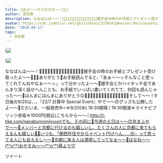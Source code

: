 ```yaml
---
title: 🍼ばぶ〜〜びろびろび〜〜👶🏻♪
author: 涼花萌
description: ななばんは〜〜！💌🎁💌🎁💌🎁💌🎁💌🎁💌🎁💌🎁💌🎁握手会の時のお手紙とプレゼント受け取ったよ〜〜💓💓💓ありがとう💓お手紙読んでると、「あぁ〜〜☺️そんなこと思ってくれてんねやなぁ〜〜☺️」って分かったよ〜〜💓握手会とかハイタ...
avatar: https://cdn.jsdelivr.net/gh/zzzhxxx/227WiKi@master/docs/assets/photo/avatar/moe.jpg
date: "2018-09-11"
tags:
  - 涼花萌
---
```


!![](https://cdn.jsdelivr.net/gh/zzzhxxx/227WiKi-image@master/blog-image/moe-2018-09-11_1.jpg)

!![](https://cdn.jsdelivr.net/gh/zzzhxxx/227WiKi-image@master/blog-image/moe-2018-09-11_2.jpg)


ななばんは〜〜！💌🎁💌🎁💌🎁💌🎁💌🎁💌🎁💌🎁💌🎁握手会の時のお手紙とプレゼント受け取ったよ〜〜💓💓💓ありがとう💓お手紙読んでると、「あぁ〜〜☺️そんなこと思ってくれてんねやなぁ〜〜☺️」って分かったよ〜〜💓握手会とかハイタッチ会であんまり深く話せへんことも、お手紙でいっぱい書いてくれてて、何回も読んじゃった〜〜💌ほんまにほんまにありがとう😉🎁💌🎁💌🎁💌🎁💌🎁💌🎁💌🎁💌🎁💌そして〜〜！9日後の9/20は、、、『22/7 計算中 Special Event』やで〜〜😊グッズも公開したよ〜〜💓ただいま、一般発売中⭐️☆9/20(木) 18:30開場 / 19:30開演☆マイナビブリッツ赤坂☆1000円(税込)こちらから〜〜⇩http://l-tike.com/nanabunnonijyuuniでも、その前に💓今週の土日は〜〜😊京まふやで〜〜🤗メンバーと京都に行けるのも嬉しいし、たくさんの人に京都に来てもらえるんも嬉しい💓💓いつも、「関西在住やからイベント行けへん……😞」って思ってる人にも会えるし〜〜💓京都に来る人は満喫してってなぁ〜〜💓ほなね〜〜(*^o^*)おやすみ〜〜(*^o^*)萌より♡


ツイート



